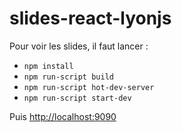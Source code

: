 # slides-react-lyonjs

Pour voir les slides, il faut lancer :

- `npm install`
- `npm run-script build`
- `npm run-script hot-dev-server`
- `npm run-script start-dev`

Puis [http://localhost:9090](http://localhost:9090)
